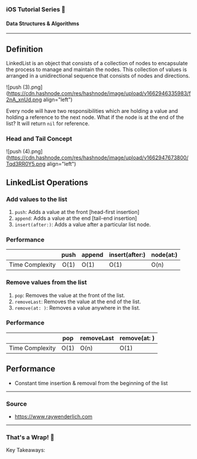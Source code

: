 ### iOS Tutorial Series 🍏
#### Data Structures & Algorithms
---

## Definition
LinkedList is an object that consists of a collection of nodes to encapsulate the process to manage and maintain the nodes. This collection of values is arranged in a unidirectional sequence that consists of nodes and directions.


![push (3).png](https://cdn.hashnode.com/res/hashnode/image/upload/v1662946335983/f2nA_xnUd.png align="left")

Every node will have two responsibilities which are holding a value and holding a reference to the next node. What if the node is at the end of the list? It will return `nil` for reference.

### Head and Tail Concept

![push (4).png](https://cdn.hashnode.com/res/hashnode/image/upload/v1662947673800/Tqd3RR0Y5.png align="left")

## LinkedList Operations

### Add values to the list

1. `push`: Adds a value at the front [head-first insertion]
2. `append`: Adds a value at the end [tail-end insertion]
3. `insert(after:)`: Adds a value after a particular list node.

### Performance
|      | push     | append     | insert(after:)     | node(at:)     |
|:---:    |:---:    |---    |---    |---    |
| Time Complexity     | O(1)     | O(1)     | O(1)     | O(n)     |

### Remove values from the list

1. `pop`: Removes the value at the front of the list.
2. `removeLast`: Removes the value at the end of the list.
3. `remove(at: )`: Removes a value anywhere in the list.

### Performance
|      | pop     | removeLast     | remove(at: )    |
|:---:    |:---:    |---    |---    |
| Time Complexity     | O(1)     | O(n)     | O(1)    |

## Performance
- Constant time insertion & removal from the beginning of the list


---

### Source
- https://www.raywenderlich.com

---

### That's a Wrap! 🎁

Key Takeaways:
